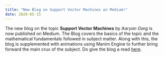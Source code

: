 ```yaml
---
title: "New Blog on Support Vector Machines on Medium!"
date: 2020-05-15
---
```


The new blog on the topic **Support Vector Machines** by *Aaryan Garg* is now published on Medium. The Blog covers the basics of the topic and the mathematical fundamentals followed in subject matter. Along with this, the blog is supplemented with animations using Manim Engine to further bring forward the main crux of the subject. Do give the blog a read [here](https://medium.com/vlgiitr/support-vector-machines-77babd8545bb).


